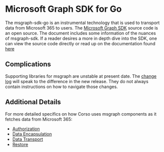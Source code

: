 # Microsoft Graph SDK for Go

The msgraph-sdk-go is an instrumental technology that is used to transport data
from Microsoft 365 to users. The [Microsoft Graph
SDK](https://github.com/microsoftgraph/msgraph-sdk-go) source code is an open
source. The document includes some information of the nuances of msgraph-sdk.
If a reader desires a more in depth dive into the SDK, one can view the source
code directly or read up on the documentation found
[here](https://docs.microsoft.com/en-us/graph/sdks/sdks-overview)

## Complications

Supporting libraries for msgraph are unstable at present date. The [change
log](https://github.com/microsoftgraph/msgraph-sdk-go/blob/main/CHANGELOG.md)
will speak to the difference in the new release. They do not always contain
instructions on how to navigate those changes.

## Additional Details
For more detailed specifics on how Corso uses msgraph components as it fetches
data from Microsoft 365:
- [Authorization](msgraphAuth.md)
- [Data Encapsulation](msgraphObjects.md)
- [Data Transport](msgraphTransport.md)
- [Restore](msgraphRestore.md)

